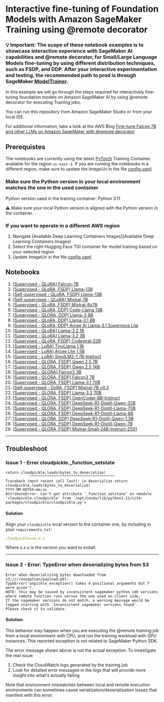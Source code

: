 # Interactive fine-tuning of Foundation Models with Amazon SageMaker Training using @remote decorator

### 💡 Important: The scope of these notebook examples is to showcase interactive experience with SageMaker AI capabilities and @remote decorator, for Small/Large Language Models fine-tuning by using different distribution techniques, such as FSDP, and DDP. After your interactive experimentation and testing, the recommended path to prod is through SageMaker [ModelTrainer](https://sagemaker.readthedocs.io/en/stable/api/training/model_trainer.html).

In this example we will go through the steps required for interactively fine-tuning foundation models on Amazon SageMaker AI by using @remote decorator for executing Training jobs.

You can run this repository from Amazon SageMaker Studio or from your local IDE.

For additional information, take a look at the AWS Blog [Fine-tune Falcon 7B and other LLMs on Amazon SageMaker with @remote decorator](https://aws.amazon.com/blogs/machine-learning/fine-tune-falcon-7b-and-other-llms-on-amazon-sagemaker-with-remote-decorator/)

## Prerequistes

The notebooks are currently using the latest [PyTorch](https://github.com/aws/deep-learning-containers/blob/master/available_images.md) Training Container available for the region `us-east-1`. If you are running the notebooks in a different region, make sure to update the *ImageUri* in the file [config.yaml](./config.yaml).

### Make sure the Python version in your local environment matches the one in the used container

Python version used in the training container: Python 3.11

⚠️ Make sure your local Python version is aligned with the Python version in the container.

### If you want to operate in a different AWS region

1. Navigate [Available Deep Learning Containers Images](Available Deep Learning Containers Images)
2. Select the right Hugging Face TGI container for model training based on your selected region
3. Update *ImageUri* in the file [config.yaml](./config.yaml)

## Notebooks

1. [[Supervised - QLoRA] Falcon-7B](./falcon/falcon-7b-ddp-qlora-remote-decorator_qa.ipynb)
2. [[Supervised - QLoRA, FSDP] Llama-13B](./llama/llama-13b-qlora-fsdp-remote-decorator_qa.ipynb)
3. [[Self-supervised - QLoRA, FSDP] Llama-13B](./llama/llama-13b-qlora-fsdp-remote-decorator_selfsupervised.ipynb)
4. [[Self-supervised - QLoRA] Mistral-7B](./mistral/mistral-7b-qlora-remote-decorator_selfsupervised.ipynb)
5. [[Supervised - QLoRA, FSDP] Mixtral-8x7B](./mistral/mixtral-8x7b-qlora-fsdp-remote-decorator_qa.ipynb)
6. [[Supervised - QLoRA, DDP] Code-Llama 13B](./llama/code-llama-13b-qlora-ddp-remote-decorator.ipynb)
7. [[Supervised - QLORA, DDP] Llama-3 8B](./llama/llama-3-8b-qlora-ddp-remote-decorator_qa.ipynb)
8. [[Supervised - QLoRA, DDP] Llama-3.1 8B](./llama/llama-3.1-8b-qlora-ddp-remote-decorator_qa.ipynb)
9. [[Supervised - QLoRA, DDP] Arcee AI Llama-3.1 Supernova Lite](./arcee-ai/arcee-ai-llama-3.1-supernova-lite-qlora-ddp-remote-decorator_qa.ipynb)
10. [[Supervised - QLoRA] Llama-3.2 1B](./llama/llama-3.2-1b-qlora-remote-decorator_qa.ipynb)
11. [[Supervised - QLoRA] Llama-3.2 3B](./llama/llama-3.2-3b-qlora-remote-decorator_qa.ipynb)
12. [[Supervised - QLoRA, FSDP] Codestral-22B](./codestral-22b-fsdp-qlora-remote-decorator_qa.ipynb)
13. [[Supervised - LoRA] TinyLlama 1.1B](./llama/tiny-llama-1.1b-lora-remote-decorator_qa.ipynb)
14. [[Supervised - LoRA] Arcee Lite 1.5B](./arcee-ai/arcee-ai-arcee-lite-1.5b-lora-remote-decorator_qa.ipynb)
15. [[Supervised - LoRA] SmolLM2-1.7B-Instruct](./huggingface/smollm2-1.7b-lora-remote-decorator_qa.ipynb)
16. [[Supervised - QLORA, FSDP] Qwen 2.5 7B](./qwen/qwen-2.5-7b-qlora-fsdp-remote-decorator_qa.ipynb)
17. [[Supervised - QLORA, FSDP] Qwen 2.5 14B](./qwen/qwen-2.5-14b-qlora-fsdp-remote-decorator_qa.ipynb)
18. [[Supervised - QLORA] Falcon3 3B](./falcon/falcon3-3b-qlora-remote-decorator_qa.ipynb)
19. [[Supervised - QLORA, FSDP] Falcon3 7B](./falcon/falcon3-7b-fsdp-qlora-remote-decorator_qa.ipynb)
20. [[Supervised - QLORA, FSDP] Llama-3.1 70B](./llama/llama-3.1-70b-fsdp-qlora-remote-decorator_qa.ipynb)
21. [[Self-supervised - DoRA, FSDP] Mistral-7B v0.3](./mistral/mistral-7b-fsdp-dora-remote-decorator_qa.ipynb)
22. [[Supervised - QLORA, FSDP] Llama-3.3 70B](./llama/llama-3.3-70b-fsdp-qlora-remote-decorator_qa.ipynb)
23. [[Supervised - QLORA, FSDP] OpenCoder-8B-Instruct](./infly/opencoder-8b-fsdp-qlora-remote-decorator_qa.ipynb)
24. [[Supervised - QLORA, FSDP] DeepSeek-R1-Distill-Qwen-32B](./deepseek/deepseek-r1-distilled-qwen-32b-fsdp-qlora-remote-decorator_qa.ipynb)
25. [[Supervised - QLORA, FSDP] DeepSeek-R1-Distill-Llama-70B](./deepseek/deepseek-r1-distilled-llama-70b-fsdp-qlora-remote-decorator_qa.ipynb)
26. [[Supervised - QLORA, FSDP] DeepSeek-R1-Distill-Llama-8B](./deepseek/deepseek-r1-distilled-llama-8b-fsdp-qlora-remote-decorator_qa.ipynb)
27. [[Supervised - QLORA, DDP] DeepSeek-R1-Distill-Qwen-1.5B](./deepseek/deepseek-r1-distilled-qwen-1.5b-qlora-remote-decorator_qa.ipynb)
28. [[Supervised - QLORA, FSDP] DeepSeek-R1-Distill-Qwen-7B](./deepseek/deepseek-r1-distilled-qwen-7b-fsdp-qlora-remote-decorator_qa.ipynb)
29. [[Supervised - QLORA, FSDP] Mistral-Small-24B-Instruct-2501](./mistral/mistral-small-24b-fsdp-qlora-remote-decorator_qa.ipynb)

---

## Troubleshoot

### Issue 1 - Error cloudpickle._function_setstate
```
return cloudpickle.loads(bytes_to_deserialize)
           ^^^^^^^^^^^^^^^^^^^^^^^^^^^^^^^^^^^^^^^
Traceback (most recent call last): in deserialize return cloudpickle.loads(bytes_to_deserialize)
YYYY-MM-DDThh:mm:ss
AttributeError: Can't get attribute '_function_setstate' on <module 'cloudpickle.cloudpickle' from '/opt/conda/lib/python3.11/site-packages/cloudpickle/cloudpickle.py'>
```

#### Solution

Align your `cloudpickle` local version to the container one, by including in your `requirements.txt`:

```yaml
cloudpickle==x.x.x
```

Where x.x.x is the version you want to install.

---

### Issue 2 - Error: TypeError when deserializing bytes from S3

```
Error when deserializing bytes downloaded from s3:////exception/payload.pkl:
TypeError('unpickle_exception() takes 4 positional arguments but 7 were given').
NOTE: this may be caused by inconsistent sagemaker python sdk versions where remote function runs versus the one used on client side.
If the sagemaker versions do not match, a warning message would be logged starting with 'Inconsistent sagemaker versions found'.
Please check it to validate.
```

#### Solution

This behavior may happen when you are executing the @remote training job from a local environment with CPU, and run the training workload with GPU instances. This reported exception is not related to SageMaker Python SDK.

The error message shown above is not the actual exception. To investigate the real issue:
1. Check the CloudWatch logs generated by the training job
2. Look for detailed error messages in the logs that will provide more insight into what's actually failing

Note that environment mismatches between local and remote execution environments can sometimes cause serialization/deserialization issues that manifest with this error.
